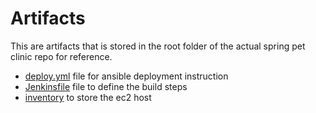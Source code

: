 # Artifacts
This are artifacts that is stored in the root folder of the actual spring pet clinic repo for reference.
- [deploy.yml](/artifacts/deploy.yml) file for ansible deployment instruction
- [Jenkinsfile](/artifacts/Jenkinsfile) file to define the build steps
- [inventory](/artifacts/inventory) to store the ec2 host 